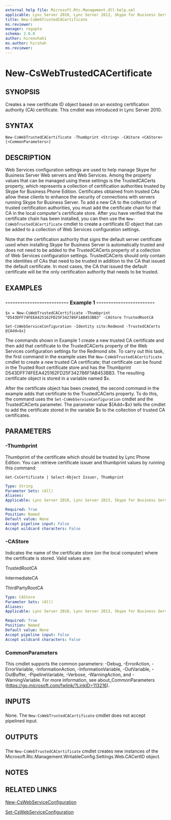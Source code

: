 ```yaml
---
external help file: Microsoft.Rtc.Management.dll-help.xml
applicable: Lync Server 2010, Lync Server 2013, Skype for Business Server 2015, Skype for Business Server 2019
title: New-CsWebTrustedCACertificate
ms.reviewer: 
manager: rogupta
schema: 2.0.0
author: hirenshah1
ms.author: hirshah
ms.reviewer:
---
```


# New-CsWebTrustedCACertificate

## SYNOPSIS
Creates a new certificate ID object based on an existing certification authority (CA) certificate.
This cmdlet was introduced in Lync Server 2010.


## SYNTAX

```
New-CsWebTrustedCACertificate -Thumbprint <String> -CAStore <CAStore> [<CommonParameters>]
```

## DESCRIPTION
Web Services configuration settings are used to help manage Skype for Business Server Web servers and Web Services.
Among the property values that can be managed using these settings is the TrustedCACerts property, which represents a collection of certification authorities trusted by Skype for Business Phone Edition.
Certificates obtained from trusted CAs allow these clients to enhance the security of connections with servers running Skype for Business Server.
To add a new CA to the collection of trusted certification authorities, you must add the certificate chain for that CA in the local computer's certificate store.
After you have verified that the certificate chain has been installed, you can then use the `New-CsWebTrustedCACertificate` cmdlet to create a certificate ID object that can be added to a collection of Web Services configuration settings.

Note that the certification authority that signs the default server certificate used when installing Skype for Business Server is automatically trusted and does not need to be added to the TrustedCACerts property of a collection of Web Services configuration settings.
TrustedCACerts should only contain the identities of CAs that need to be trusted in addition to the CA that issued the default certificate.
In most cases, the CA that issued the default certificate will be the only certification authority that needs to be trusted.


## EXAMPLES

### -------------------------- Example 1 ------------------------
```
$x = New-CsWebTrustedCACertificate -Thumbprint "D543DFF74FEEA425162FD25F342786F1AB453BB3" -CAStore TrustedRootCA

Set-CsWebServiceConfiguration -Identity site:Redmond -TrustedCACerts @{Add=$x}
```

The commands shown in Example 1 create a new trusted CA certificate and then add that certificate to the TrustedCACerts property of the Web Services configuration settings for the Redmond site.
To carry out this task, the first command in the example uses the `New-CsWebTrustedCACertificate` cmdlet to create a new trusted CA certificate; that certificate can be found in the Trusted Root certificate store and has the Thumbprint D543DFF74FEEA425162FD25F342786F1AB453BB3.
The resulting certificate object is stored in a variable named $x.

After the certificate object has been created, the second command in the example adds that certificate to the TrustedCACerts property.
To do this, the command uses the `Set-CsWebServiceConfiguration` cmdlet and the TrustedCACerts parameter.
The parameter value ${Add=$x} tells the cmdlet to add the certificate stored in the variable $x to the collection of trusted CA certificates.


## PARAMETERS

### -Thumbprint
Thumbprint of the certificate which should be trusted by Lync Phone Edition.
You can retrieve certificate issuer and thumbprint values by running this command:

`Get-CsCertificate | Select-Object Issuer, Thumbprint`


```yaml
Type: String
Parameter Sets: (All)
Aliases: 
Applicable: Lync Server 2010, Lync Server 2013, Skype for Business Server 2015, Skype for Business Server 2019

Required: True
Position: Named
Default value: None
Accept pipeline input: False
Accept wildcard characters: False
```

### -CAStore
Indicates the name of the certificate store (on the local computer) where the certificate is stored.
Valid values are:

TrustedRootCA

IntermediateCA

ThirdPartyRootCA

```yaml
Type: CAStore
Parameter Sets: (All)
Aliases: 
Applicable: Lync Server 2010, Lync Server 2013, Skype for Business Server 2015, Skype for Business Server 2019

Required: True
Position: Named
Default value: None
Accept pipeline input: False
Accept wildcard characters: False
```

### CommonParameters
This cmdlet supports the common parameters: -Debug, -ErrorAction, -ErrorVariable, -InformationAction, -InformationVariable, -OutVariable, -OutBuffer, -PipelineVariable, -Verbose, -WarningAction, and -WarningVariable. For more information, see about_CommonParameters (https://go.microsoft.com/fwlink/?LinkID=113216).

## INPUTS

###  
None.
The `New-CsWebTrustedCACertificate` cmdlet does not accept pipelined input.

## OUTPUTS

###  
The `New-CsWebTrustedCACertificate` cmdlet creates new instances of the Microsoft.Rtc.Management.WritableConfig.Settings.Web.CACertID object.

## NOTES

## RELATED LINKS

[New-CsWebServiceConfiguration](New-CsWebServiceConfiguration.md)

[Set-CsWebServiceConfiguration](Set-CsWebServiceConfiguration.md)

